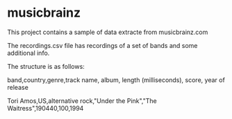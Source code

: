 # musicbrainz

This project contains a sample of data extracte from musicbrainz.com

The recordings.csv file has recordings of a set of bands and some additional info. 

The structure is as follows:

band,country,genre,track name, album, length (milliseconds), score, year of release

Tori Amos,US,alternative rock,"Under the Pink","The Waitress",190440,100,1994

